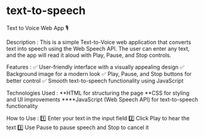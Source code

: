 # text-to-speech
Text to Voice Web App 🎙️

Description :
This is a simple Text-to-Voice web application that converts text into speech using the Web Speech API. The user can enter any text, and the app will read it aloud with Play, Pause, and Stop controls.

Features :
✅ User-friendly interface with a visually appealing design
✅ Background image for a modern look
✅ Play, Pause, and Stop buttons for better control
✅ Smooth text-to-speech functionality using JavaScript

Technologies Used :
**HTML for structuring the page
**CSS for styling and UI improvements
****JavaScript (Web Speech API) for text-to-speech functionality

How to Use :
1️⃣ Enter your text in the input field
2️⃣ Click Play to hear the text
3️⃣ Use Pause to pause speech and Stop to cancel it
